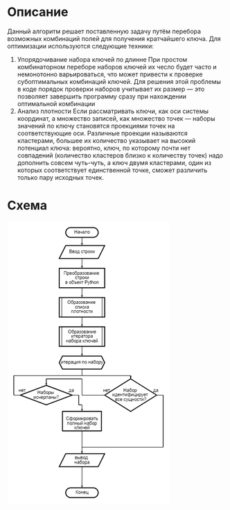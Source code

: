 # Описание
Данный алгоритм решает поставленную задачу путём перебора возможных комбинаций полей для получения кратчайшего ключа. 
Для оптимизации используются следующие техники:
1. Упорядочивание набора ключей по длинне
   При простом комбинаторном переборе наборов ключей их чесло будет часто и немонотонно варьироваться, что может привести к проверке субоптимальных комбинаций ключей. Для решения этой проблемы в коде порядок проверки наборов учитывает их размер  —  это позволяет завершить программу сразу при нахождении оптимальной комбинации
2. Анализ плотности
   Если рассматривать ключи, как оси системы координат, а множество записей, как множество точек  —  наборы значений по ключу становятся проекциями точек на соответствующие оси. Различные проекции называются кластерами, большее их количество указывает на высокий потенциал ключа: вероятно, ключ, по которому почти нет совпадений (количество кластеров близко к количеству точек) надо дополнить совсем чуть-чуть, а ключ двумя кластерами, один из которых соответствует единственной точке, сможет различить только пару исходных точек.
# Схема
![alt text](https://github.com/TNBul/2024Garpix/blob/main/diagram.png "Схема алгоритма")
